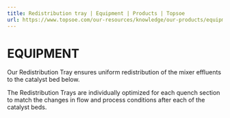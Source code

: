 ```yaml
---
title: Redistribution tray | Equipment | Products | Topsoe
url: https://www.topsoe.com/our-resources/knowledge/our-products/equipment/redistribution-tray#main-content
---
```


# EQUIPMENT

Our Redistribution Tray ensures uniform redistribution of the mixer effluents to the catalyst bed below.

The Redistribution Trays are individually optimized for each quench section to match the changes in flow and process conditions after each of the catalyst beds.